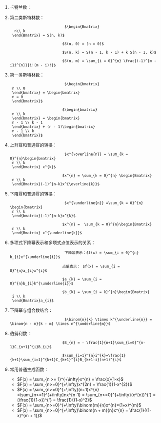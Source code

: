 1. 卡特兰数：

2. 第二类斯特林数：

        						$\begin{Bmatrix}
         n\\ k
        \end{Bmatrix} = S(n, k)$
        
        ​						$S(n, 0) = [n = 0]$
        
        ​						$S(n, k) = S(n - 1, k - 1) + k S(n - 1, k)$
        
        ​						$S(n, m) = \sum_{i = 0}^{m} \frac{(-1)^{m - i}i^{n}}{i!(m - i)!}$

3. 第一类斯特林数：

        						$\begin{bmatrix}
        n \\ 0
        \end{bmatrix} = \begin{bmatrix}
        n = 0
        \end{bmatrix}$
        
        ​						$\begin{bmatrix}
        n \\ k
        \end{bmatrix} = \begin{bmatrix}
        n - 1 \\ k - 1
        \end{bmatrix} + (n - 1)\begin{bmatrix}
        n - 1 \\ k
        \end{bmatrix}$

4. 上升幂和普通幂的转换：

        						$x^{\overline{n}} = \sum_{k = 0}^{n}\begin{bmatrix}
        n \\ k
        \end{bmatrix} x^{k}$
        
        ​						$x^{n} = \sum_{k = 0}^{n} \begin{Bmatrix}
        n \\ k
        \end{Bmatrix}(-1)^{n-k}x^{\overline{k}}$

5. 下降幂和普通幂的转换：

        						$x^{\underline{n}} =\sum_{k = 0}^{n} \begin{bmatrix}
        n \\ k
        \end{bmatrix}(-1)^{n-k}x^{k}$​
        
        ​						$x^{n} =  \sum_{k = 0}^{n}\begin{Bmatrix}
        n \\ k
        \end{Bmatrix} x^{\underline{k}}$​

6. 多项式下降幂表示和多项式点值表示的关系：

        						下降幂表示：$f(x) = \sum_{i = 0}^{n} b_{i}x^{\underline{i}}$
        
        ​						点值表示： $f(x) = \sum_{i = 0}^{n}a_{i}x^{i}$
        
        ​						$a_{k} = \sum_{i = 0}^{n}b_{i}k^{\underline{i}}$
        
        ​						$b_{k} = \sum_{i = k}^{n}\begin{Bmatrix}
        i \\ k
        \end{Bmatrix}a_{i}$​

7. 下降幂与组合数结合：

        						$\binom{n}{k} \times k^{\underline{m}} = \binom{n - m}{k - m} \times n^{\underline{m}}$

8. 伯努利数：

       ​						$B_{n} = - \frac{1}{n+1}\sum_{i=0}^{n-1}C_{n+1}^{i}B_{i}$

       ​						$\sum_{i=1}^{n}i^{k}=\frac{1}{k+1}\sum_{i=1}^{k+1}C_{k+1}^{i}B_{k+1-i}(n+1)^{i}$           	

9. 常用普通生成函数：

     * $F(x) = \sum_{n >= 1}^{+\infty}x^{n} = \frac{x}{1-x}$
     * $F(x) = \sum_{n>=0}^{+\infty}x^{2n} = \frac{1}{1-x^{2}}$
     * $F(x) = \sum_{n>=0}^{+\infty}(n+1)x^{n} =\sum_{n>=1}^{+\infty}nx^{n-1} = \sum_{n>=0}^{+\infty}(x^{n})^{'} = (\frac{1}{1-x})^{'} = \frac{1}{(1-x)^2}$
     * $F(x) = \sum_{n>=0}^{+\infty}\binom{m}{n}x^{n}=(1+x)^{m}$
     * $F(x) = \sum_{n>=0}^{+\infty}\binom{n + m}{n}x^{n} = \frac{1}{(1-x)^{m + 1}}$

    






































​	



